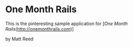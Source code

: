 # One Month Rails

This is the pinteresting sample application for [*One Month Rails*(http://onemonthrails.com)]

by Matt Reed